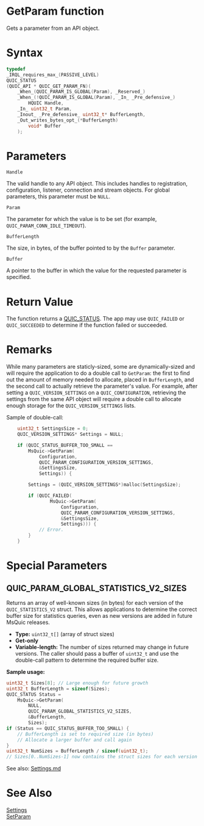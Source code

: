 GetParam function
======

Gets a parameter from an API object.

# Syntax

```C
typedef
_IRQL_requires_max_(PASSIVE_LEVEL)
QUIC_STATUS
(QUIC_API * QUIC_GET_PARAM_FN)(
    _When_(QUIC_PARAM_IS_GLOBAL(Param), _Reserved_)
    _When_(!QUIC_PARAM_IS_GLOBAL(Param), _In_ _Pre_defensive_)
        HQUIC Handle,
    _In_ uint32_t Param,
    _Inout_ _Pre_defensive_ uint32_t* BufferLength,
    _Out_writes_bytes_opt_(*BufferLength)
        void* Buffer
    );
```

# Parameters

`Handle`

The valid handle to any API object. This includes handles to registration, configuration, listener, connection and stream objects. For global parameters, this parameter must be `NULL`.

`Param`

The parameter for which the value is to be set (for example, `QUIC_PARAM_CONN_IDLE_TIMEOUT`).

`BufferLength`

The size, in bytes, of the buffer pointed to by the `Buffer` parameter.

`Buffer`

A pointer to the buffer in which the value for the requested parameter is specified.

# Return Value

The function returns a [QUIC_STATUS](QUIC_STATUS.md). The app may use `QUIC_FAILED` or `QUIC_SUCCEEDED` to determine if the function failed or succeeded.

# Remarks

While many parameters are staticly-sized, some are dynamically-sized and will require the application to do a double call to `GetParam`: the first to find out the amount of memory needed to allocate, placed in `BufferLength`, and the second call to actually retrieve the parameter's value.  For example, after setting a `QUIC_VERSION_SETTINGS` on a `QUIC_CONFIGURATION`, retrieving the settings from the same API object will require a double call to allocate enough storage for the `QUIC_VERSION_SETTINGS` lists.

Sample of double-call:
```C
    uint32_t SettingsSize = 0;
    QUIC_VERSION_SETTINGS* Settings = NULL;

    if (QUIC_STATUS_BUFFER_TOO_SMALL ==
        MsQuic->GetParam(
            Configuration,
            QUIC_PARAM_CONFIGURATION_VERSION_SETTINGS,
            &SettingsSize,
            Settings)) {

        Settings = (QUIC_VERSION_SETTINGS*)malloc(SettingsSize);

        if (QUIC_FAILED(
                MsQuic->GetParam(
                    Configuration,
                    QUIC_PARAM_CONFIGURATION_VERSION_SETTINGS,
                    &SettingsSize,
                    Settings))) {
            // Error.
        }
    }
```

# Special Parameters

## QUIC_PARAM_GLOBAL_STATISTICS_V2_SIZES

Returns an array of well-known sizes (in bytes) for each version of the `QUIC_STATISTICS_V2` struct. This allows applications to determine the correct buffer size for statistics queries, even as new versions are added in future MsQuic releases.

- **Type:** `uint32_t[]` (array of struct sizes)
- **Get-only**
- **Variable-length:** The number of sizes returned may change in future versions. The caller should pass a buffer of `uint32_t` and use the double-call pattern to determine the required buffer size.

**Sample usage:**
```c
uint32_t Sizes[8]; // Large enough for future growth
uint32_t BufferLength = sizeof(Sizes);
QUIC_STATUS Status =
    MsQuic->GetParam(
        NULL,
        QUIC_PARAM_GLOBAL_STATISTICS_V2_SIZES,
        &BufferLength,
        Sizes);
if (Status == QUIC_STATUS_BUFFER_TOO_SMALL) {
    // BufferLength is set to required size (in bytes)
    // Allocate a larger buffer and call again
}
uint32_t NumSizes = BufferLength / sizeof(uint32_t);
// Sizes[0..NumSizes-1] now contains the struct sizes for each version
```

See also: [Settings.md](../Settings.md#global-parameters)

# See Also

[Settings](../Settings.md#api-object-parameters)<br>
[SetParam](SetParam.md)<br>
